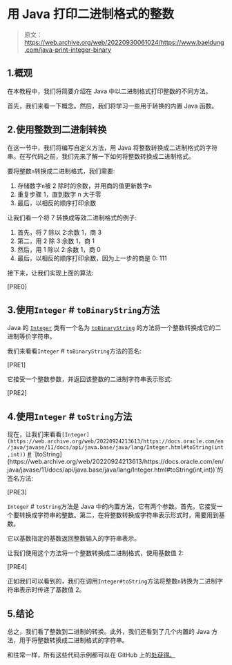 # 用 Java 打印二进制格式的整数

> 原文：<https://web.archive.org/web/20220930061024/https://www.baeldung.com/java-print-integer-binary>

## 1.概观

在本教程中，我们将简要介绍在 Java 中以二进制格式打印整数的不同方法。

首先，我们来看一下概念。然后，我们将学习一些用于转换的内置 Java 函数。

## 2.使用整数到二进制转换

在这一节中，我们将编写自定义方法，用 Java 将整数转换成二进制格式的字符串。在写代码之前，我们先来了解一下如何将整数转换成二进制格式。

要将整数`n`转换成二进制格式，我们需要:

1.  存储数字`n`被 2 除时的余数，并用商的值更新数字`n`
2.  重复步骤 1，直到数字 n 大于零
3.  最后，以相反的顺序打印余数

让我们看一个将 7 转换成等效二进制格式的例子:

1.  首先，将 7 除以 2:余数 1，商 3
2.  第二，用 2 除 3:余数 1，商 1
3.  然后，用 1 除以 2:余数 1，商 0
4.  最后，以相反的顺序打印余数，因为上一步的商是 0: 111

接下来，让我们实现上面的算法:

[PRE0]

## 3.使用`Integer` # `toBinaryString`方法

Java 的 [`Integer`](https://web.archive.org/web/20220924213613/https://docs.oracle.com/en/java/javase/11/docs/api/java.base/java/lang/Integer.html) 类有一个名为 [`toBinaryString`](https://web.archive.org/web/20220924213613/https://docs.oracle.com/en/java/javase/11/docs/api/java.base/java/lang/Integer.html#toBinaryString(int)) 的方法将一个整数转换成它的二进制等价字符串。

我们来看看`Integer` # `toBinaryString`方法的签名:

[PRE1]

它接受一个整数参数，并返回该整数的二进制字符串表示形式:

[PRE2]

## 4.使用`Integer` # `toString`方法

现在，让我们来看看`[Integer](https://web.archive.org/web/20220924213613/https://docs.oracle.com/en/java/javase/11/docs/api/java.base/java/lang/Integer.html#toString(int,int))` [#](https://web.archive.org/web/20220924213613/https://docs.oracle.com/en/java/javase/11/docs/api/java.base/java/lang/Integer.html#toString(int,int)) `[toString](https://web.archive.org/web/20220924213613/https://docs.oracle.com/en/java/javase/11/docs/api/java.base/java/lang/Integer.html#toString(int,int))`的签名方法:

[PRE3]

`Integer` # `toString`方法是 Java 中的内置方法，它有两个参数。首先，它接受一个要转换成字符串的整数。第二，在将整数转换成字符串表示形式时，需要用到基数。

它以基数指定的基数返回整数输入的字符串表示。

让我们使用这个方法将一个整数转换成二进制格式，使用基数值 2:

[PRE4]

正如我们可以看到的，我们在调用`Integer#toString`方法将整数`n`转换为二进制字符串表示时传递了基数值 2。

## 5.结论

总之，我们看了整数到二进制的转换。此外，我们还看到了几个内置的 Java 方法，用于将整数转换成二进制格式的字符串。

和往常一样，所有这些代码示例都可以在 GitHub 上的[处获得。](https://web.archive.org/web/20220924213613/https://github.com/eugenp/tutorials/tree/master/core-java-modules/core-java-numbers-3)